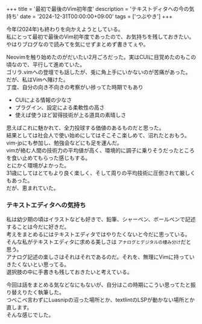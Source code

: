 +++
title = '最初で最後のVim初年度'
description = 'テキストディタへの今の気持ち'
date = '2024-12-31T00:00:00+09:00'
tags = ['つぶやき']
+++

今年(2024年)も終わりを向かえようとしている。  
私にとって最初で最後のVim初年度であったので、お気持ちを残しておきたい。  
やはりブログなので読みてを気にせずまとめず書きてぇや。  

Neovimを触り始めたのがだいたい2月ごろだった。実はCUIに目覚めたのもこの頃なので、平行して進めていた。  
ゴリラ.vimへの登壇でも話したが、兎に角上手にいかないのが苦痛があった。  
だが、私はVimへ賭けた。  
丁度、自分の向き不向きの考察がい捗ってた時期でもあり  

- CUIによる情報の少なさ
- プラグイン、設定による柔軟性の高さ
- 使えば使うほど習得技術が上る道具の素晴しさ

思えばこれに魅かれて、全力投球する価値のあるものだと思った。  
結果としては社会人で使い始めにしてはそこそこ楽しめて、沼れたとおもう。  
vim-jpにも参加し、勉強会などにも足を運んだ。  
vimが絡む人間の技術力の平均値が高く、環境的に調子に乗りそうだったところを食い止めてもらった感じもする。  
とにかく環境がよかった。  
31歳にしてはとてもより良く楽しく、そして周りの平均技術に圧倒されて厳しくもあった。  
だが、恵まれていた。  

### テキストエディタへの気持ち
私は幼少期の頃はイラストなども好きで、鉛筆、シャーペン、ボールペンで記述することは今だに好きだ。  
考えをまとめるにはテキストエディタではやりたくないと今だに思っている。  
そんな私がテキストエディタに求める美しさは `アナログとデジタルの棲み分け`だと思う。  
アナログ記述の楽しさはそれはそれであるのだ。それを、無理にVimに持っていきたくないとい思ってる。   
選択肢の中に手書きも残しておきたいと考えている。  

今回は話をまとめる気などなにもないが、自分はこの時期にこうい思ってたと振り替えりたく執筆した。  
つべこべ言わずにLuasnipの沼った場所とか、textlintのLSPが動かない場所とか直します。  
そんな感じでした。
